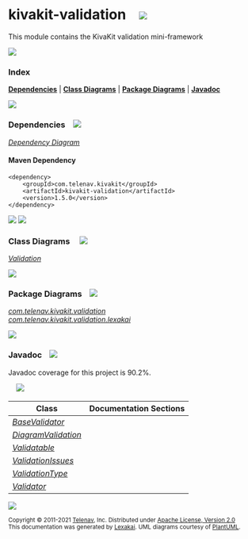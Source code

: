 [//]: # (start-user-text)



[//]: # (end-user-text)

# kivakit-validation &nbsp;&nbsp; <img src="https://www.kivakit.org/images/puzzle-32.png" srcset="https://www.kivakit.org/images/puzzle-32-2x.png 2x"/>

This module contains the KivaKit validation mini-framework

<img src="https://www.kivakit.org/images/horizontal-line-512.png" srcset="https://www.kivakit.org/images/horizontal-line-512-2x.png 2x"/>

### Index



[**Dependencies**](#dependencies) | [**Class Diagrams**](#class-diagrams) | [**Package Diagrams**](#package-diagrams) | [**Javadoc**](#javadoc)

<img src="https://www.kivakit.org/images/horizontal-line-512.png" srcset="https://www.kivakit.org/images/horizontal-line-512-2x.png 2x"/>

### Dependencies <a name="dependencies"></a> &nbsp;&nbsp; <img src="https://www.kivakit.org/images/dependencies-32.png" srcset="https://www.kivakit.org/images/dependencies-32-2x.png 2x"/>

[*Dependency Diagram*](https://www.kivakit.org/1.5.0/lexakai/kivakit/kivakit-validation/documentation/diagrams/dependencies.svg)

#### Maven Dependency

    <dependency>
        <groupId>com.telenav.kivakit</groupId>
        <artifactId>kivakit-validation</artifactId>
        <version>1.5.0</version>
    </dependency>

<img src="https://www.kivakit.org/images/horizontal-line-128.png" srcset="https://www.kivakit.org/images/horizontal-line-128-2x.png 2x"/>

[//]: # (start-user-text)



[//]: # (end-user-text)

<img src="https://www.kivakit.org/images/horizontal-line-128.png" srcset="https://www.kivakit.org/images/horizontal-line-128-2x.png 2x"/>

### Class Diagrams <a name="class-diagrams"></a> &nbsp; &nbsp; <img src="https://www.kivakit.org/images/diagram-40.png" srcset="https://www.kivakit.org/images/diagram-40-2x.png 2x"/>

[*Validation*](https://www.kivakit.org/1.5.0/lexakai/kivakit/kivakit-validation/documentation/diagrams/diagram-validation.svg)

<img src="https://www.kivakit.org/images/horizontal-line-128.png" srcset="https://www.kivakit.org/images/horizontal-line-128-2x.png 2x"/>

### Package Diagrams <a name="package-diagrams"></a> &nbsp;&nbsp; <img src="https://www.kivakit.org/images/box-32.png" srcset="https://www.kivakit.org/images/box-32-2x.png 2x"/>

[*com.telenav.kivakit.validation*](https://www.kivakit.org/1.5.0/lexakai/kivakit/kivakit-validation/documentation/diagrams/com.telenav.kivakit.validation.svg)  
[*com.telenav.kivakit.validation.lexakai*](https://www.kivakit.org/1.5.0/lexakai/kivakit/kivakit-validation/documentation/diagrams/com.telenav.kivakit.validation.lexakai.svg)

<img src="https://www.kivakit.org/images/horizontal-line-128.png" srcset="https://www.kivakit.org/images/horizontal-line-128-2x.png 2x"/>

### Javadoc <a name="javadoc"></a> &nbsp;&nbsp; <img src="https://www.kivakit.org/images/books-32.png" srcset="https://www.kivakit.org/images/books-32-2x.png 2x"/>

Javadoc coverage for this project is 90.2%.  
  
&nbsp; &nbsp; <img src="https://www.kivakit.org/images/meter-90-96.png" srcset="https://www.kivakit.org/images/meter-90-96-2x.png 2x"/>




| Class | Documentation Sections |
|---|---|
| [*BaseValidator*](https://www.kivakit.org/1.5.0/javadoc/kivakit/kivakit.validation/com/telenav/kivakit/validation/BaseValidator.html) |  |  
| [*DiagramValidation*](https://www.kivakit.org/1.5.0/javadoc/kivakit/kivakit.validation/com/telenav/kivakit/validation/lexakai/DiagramValidation.html) |  |  
| [*Validatable*](https://www.kivakit.org/1.5.0/javadoc/kivakit/kivakit.validation/com/telenav/kivakit/validation/Validatable.html) |  |  
| [*ValidationIssues*](https://www.kivakit.org/1.5.0/javadoc/kivakit/kivakit.validation/com/telenav/kivakit/validation/ValidationIssues.html) |  |  
| [*ValidationType*](https://www.kivakit.org/1.5.0/javadoc/kivakit/kivakit.validation/com/telenav/kivakit/validation/ValidationType.html) |  |  
| [*Validator*](https://www.kivakit.org/1.5.0/javadoc/kivakit/kivakit.validation/com/telenav/kivakit/validation/Validator.html) |  |  

[//]: # (start-user-text)



[//]: # (end-user-text)

<img src="https://www.kivakit.org/images/horizontal-line-512.png" srcset="https://www.kivakit.org/images/horizontal-line-512-2x.png 2x"/>

<sub>Copyright &#169; 2011-2021 [Telenav](https://telenav.com), Inc. Distributed under [Apache License, Version 2.0](LICENSE)</sub>  
<sub>This documentation was generated by [Lexakai](https://lexakai.org). UML diagrams courtesy of [PlantUML](https://plantuml.com).</sub>

